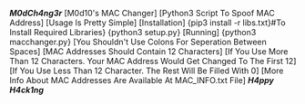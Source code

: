 ***********************M0dCh4ng3r***********************
[M0d10's MAC Changer]
[Python3 Script To Spoof MAC Address]
[Usage Is Pretty Simple]
[Installation]
  {pip3 install -r libs.txt}#To Install Required Libraries}
  {python3 setup.py}
[Running]
  {python3 macchanger.py}
[You Shouldn't Use Colons For Seperation Between Spaces]
[MAC Addresses Should Contain 12 Characters]
[If You Use More Than 12 Characters. Your MAC Address Would Get Changed To The First 12]
[If You Use Less Than 12 Character. The Rest Will Be Filled With 0]
[More Info About MAC Addresses Are Available At MAC_INFO.txt File]
***********************H4ppy H4ck1ng***********************
